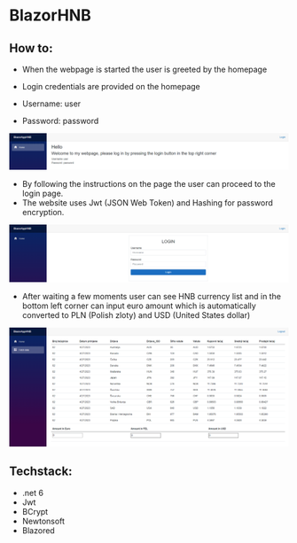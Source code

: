 # BlazorHNB

## How to:
- When the webpage is started the user is greeted by the homepage
- Login credentials are provided on the homepage

- Username: user
- Password: password

![Home](Images/Home.PNG)
- By following the instructions on the page the user can proceed to the login page.
- The website uses Jwt (JSON Web Token) and Hashing for password encryption.

![Login](Images/Login.PNG)
- After waiting a few moments user can see HNB currency list and in the bottom left corner can input euro amount which is automatically converted to PLN (Polish zloty) and USD (United States dollar)

![Data](Images/Data.PNG)

## Techstack:
- .net 6
- Jwt
- BCrypt
- Newtonsoft
- Blazored

